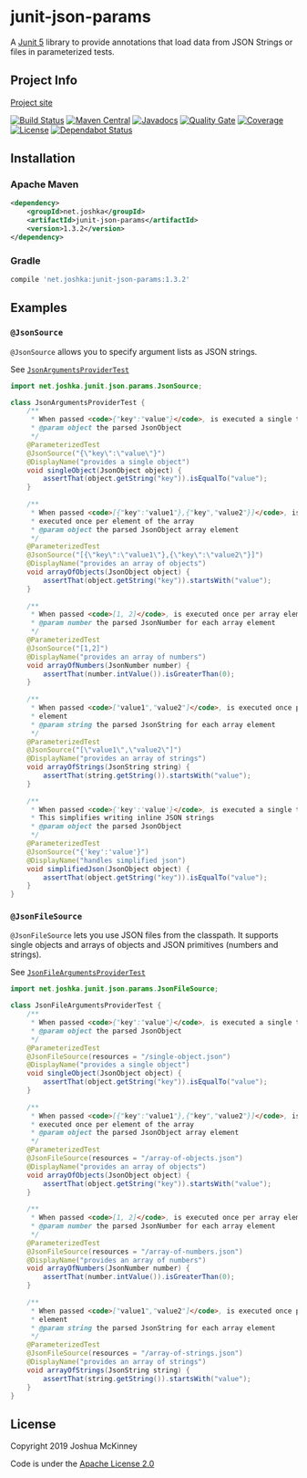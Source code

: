 # junit-json-params

A [Junit 5](http://junit.org/junit5/) library to provide annotations that load
data from JSON Strings or files in parameterized tests.

## Project Info
[Project site](http://www.joshka.net/junit-json-params)

[![Build Status](https://travis-ci.org/joshka/junit-json-params.svg?branch=master)](https://travis-ci.org/joshka/junit-json-params)
[![Maven Central](https://img.shields.io/maven-central/v/net.joshka/junit-json-params.svg?label=Maven%20Central)](https://search.maven.org/search?q=g:%22net.joshka%22%20AND%20a:%22junit-json-params%22)
[![Javadocs](https://javadoc.io/badge/net.joshka/junit-json-params.svg)](https://javadoc.io/doc/net.joshka/junit-json-params)
[![Quality Gate](https://sonarcloud.io/api/project_badges/measure?project=net.joshka%3Ajunit-json-params&metric=alert_status)](https://sonarcloud.io/dashboard/index/net.joshka:junit-json-params)
[![Coverage](https://sonarcloud.io/api/project_badges/measure?project=net.joshka%3Ajunit-json-params&metric=coverage)](https://sonarcloud.io/component_measures?id=net.joshka:junit-json-params&metric=coverage)
[![License](https://img.shields.io/github/license/joshka/junit-json-params.svg)](blob/master/LICENSE.txt)
[![Dependabot Status](https://api.dependabot.com/badges/status?host=github&repo=joshka/junit-json-params)](https://dependabot.com)

## Installation

### Apache Maven
```xml
<dependency>
    <groupId>net.joshka</groupId>
    <artifactId>junit-json-params</artifactId>
    <version>1.3.2</version>
</dependency>
```

### Gradle
```groovy
compile 'net.joshka:junit-json-params:1.3.2'
```

## Examples

### `@JsonSource`
`@JsonSource` allows you to specify argument lists as JSON strings.

See [`JsonArgumentsProviderTest`](https://github.com/joshka/junit-json-params/blob/master/src/test/java/net/joshka/junit/json/params/JsonArgumentsProviderTest.java)

```java
import net.joshka.junit.json.params.JsonSource;

class JsonArgumentsProviderTest {
    /**
     * When passed <code>{"key":"value"}</code>, is executed a single time
     * @param object the parsed JsonObject
     */
    @ParameterizedTest
    @JsonSource("{\"key\":\"value\"}")
    @DisplayName("provides a single object")
    void singleObject(JsonObject object) {
        assertThat(object.getString("key")).isEqualTo("value");
    }
    
    /**
     * When passed <code>[{"key":"value1"},{"key","value2"}]</code>, is
     * executed once per element of the array
     * @param object the parsed JsonObject array element
     */
    @ParameterizedTest
    @JsonSource("[{\"key\":\"value1\"},{\"key\":\"value2\"}]")
    @DisplayName("provides an array of objects")
    void arrayOfObjects(JsonObject object) {
        assertThat(object.getString("key")).startsWith("value");
    }
    
    /**
     * When passed <code>[1, 2]</code>, is executed once per array element
     * @param number the parsed JsonNumber for each array element
     */
    @ParameterizedTest
    @JsonSource("[1,2]")
    @DisplayName("provides an array of numbers")
    void arrayOfNumbers(JsonNumber number) {
        assertThat(number.intValue()).isGreaterThan(0);
    }
    
    /**
     * When passed <code>["value1","value2"]</code>, is executed once per array
     * element
     * @param string the parsed JsonString for each array element
     */
    @ParameterizedTest
    @JsonSource("[\"value1\",\"value2\"]")
    @DisplayName("provides an array of strings")
    void arrayOfStrings(JsonString string) {
        assertThat(string.getString()).startsWith("value");
    }
    
    /**
     * When passed <code>{'key':'value'}</code>, is executed a single time.
     * This simplifies writing inline JSON strings
     * @param object the parsed JsonObject
     */
    @ParameterizedTest
    @JsonSource("{'key':'value'}")
    @DisplayName("handles simplified json")
    void simplifiedJson(JsonObject object) {
        assertThat(object.getString("key")).isEqualTo("value");
    }
}
```

### `@JsonFileSource`
`@JsonFileSource` lets you use JSON files from the classpath. It supports
single objects and arrays of objects and JSON primitives (numbers and strings).

See [`JsonFileArgumentsProviderTest`](https://github.com/joshka/junit-json-params/blob/master/src/test/java/net/joshka/junit/json/params/JsonFileArgumentsProviderTest.java)

```java
import net.joshka.junit.json.params.JsonFileSource;

class JsonFileArgumentsProviderTest {
    /**
     * When passed <code>{"key":"value"}</code>, is executed a single time
     * @param object the parsed JsonObject
     */
    @ParameterizedTest
    @JsonFileSource(resources = "/single-object.json")
    @DisplayName("provides a single object")
    void singleObject(JsonObject object) {
        assertThat(object.getString("key")).isEqualTo("value");
    }
    
    /**
     * When passed <code>[{"key":"value1"},{"key","value2"}]</code>, is
     * executed once per element of the array
     * @param object the parsed JsonObject array element
     */
    @ParameterizedTest
    @JsonFileSource(resources = "/array-of-objects.json")
    @DisplayName("provides an array of objects")
    void arrayOfObjects(JsonObject object) {
        assertThat(object.getString("key")).startsWith("value");
    }
    
    /**
     * When passed <code>[1, 2]</code>, is executed once per array element
     * @param number the parsed JsonNumber for each array element
     */
    @ParameterizedTest
    @JsonFileSource(resources = "/array-of-numbers.json")
    @DisplayName("provides an array of numbers")
    void arrayOfNumbers(JsonNumber number) {
        assertThat(number.intValue()).isGreaterThan(0);
    }
    
    /**
     * When passed <code>["value1","value2"]</code>, is executed once per array
     * element
     * @param string the parsed JsonString for each array element
     */
    @ParameterizedTest
    @JsonFileSource(resources = "/array-of-strings.json")
    @DisplayName("provides an array of strings")
    void arrayOfStrings(JsonString string) {
        assertThat(string.getString()).startsWith("value");
    }
}
```

## License
Copyright 2019 Joshua McKinney

Code is under the [Apache License 2.0](LICENSE.txt)
